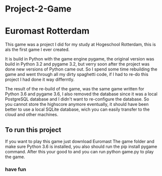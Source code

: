 # Project-2-Game
# Euromast Rotterdam

This game was a project I did for my study at Hogeschool Rotterdam, this is als the first game I ever created. 

It is build in Python with the game engine pygame, the original version was build in Python 3.2 and pygame 3.2, but verry soon after the project was done new versions of Python came out. So I spend some time rebuilding the game and went through all my dirty spaghetti code, if I had to re-do this project I had done it way differntly. 

The result of the re-build of the game, was the same game written for Python 3.6 and pygame 3.6, I also removed the database since it was a local PostgreSQL database and I didn't want to re-configure the database. So you cannot store the highscore anymore eventually, it should have been better to use a local SQLite database, wich you can easily transfer to the cloud and other machines. 

## To run this project
If you want to play this game just download Euromast The game folder and make sure Python 3.6 is installed, you also should run the pip install pygame command. After this your good to and you can run python game.py to play the game. 

### have fun
